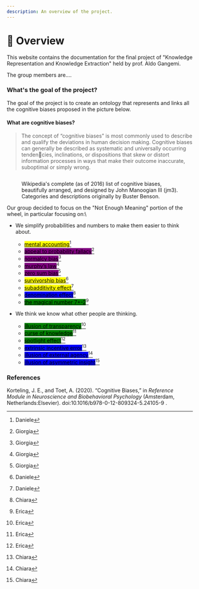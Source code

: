 ```yaml
---
description: An overview of the project.
---
```


# 🤣 Overview

This website contains the documentation for the final project of  "Knowledge Representation and Knowledge Extraction" held by prof. Aldo Gangemi.&#x20;

The group members are....



### What's the goal of the project?

The goal of the project is to create an ontology that represents and links all the cognitive biases proposed in the picture below.&#x20;

#### What are cognitive biases?

> The concept of “cognitive biases” is most commonly used to describe and qualify the deviations in human decision making. Cognitive biases can generally be described as systematic and universally occurring tendencies, inclinations, or dispositions that skew or distort information processes in ways that make their outcome inaccurate, suboptimal or simply wrong.



<figure><img src="https://upload.wikimedia.org/wikipedia/commons/6/65/Cognitive_bias_codex_en.svg" alt=""><figcaption><p>Wikipedia's complete (as of 2016) list of cognitive biases, beautifully arranged, and designed by John Manoogian III (jm3). Categories and descriptions originally by Buster Benson.</p></figcaption></figure>

Our group decided to focus on the "Not Enough Meaning" portion of the wheel, in particular focusing on:\


* We simplify probabilities and numbers to make them easier to think about.
  * [<mark style="background-color:yellow;">mental accounting</mark>](#user-content-fn-1)[^1]
  * [<mark style="background-color:purple;">appeal to probability fallacy</mark>](#user-content-fn-2)[^2]
  * [<mark style="background-color:purple;">normalcy bias</mark>](#user-content-fn-3)[^3]
  * [<mark style="background-color:purple;">murphy’s law</mark>](#user-content-fn-4)[^4]
  * [<mark style="background-color:purple;">zero sum bias</mark>](#user-content-fn-5)[^5]
  * [<mark style="background-color:yellow;">survivorship bias</mark>](#user-content-fn-6)[^6]
  * [<mark style="background-color:yellow;">subadditivity effect</mark>](#user-content-fn-7)[^7]
  * [<mark style="background-color:blue;">denomination effect</mark>](#user-content-fn-8)[^8]
  *   [<mark style="background-color:green;">the magical number 7+-2</mark>](#user-content-fn-9)[^9]


*   We think we know what other people are thinking.&#x20;

    * [<mark style="background-color:green;">illusion of transparency</mark>](#user-content-fn-10)[^10]
    * [<mark style="background-color:green;">curse of knowledge</mark>](#user-content-fn-11)[^11]
    * [<mark style="background-color:green;">spotlight effect</mark>](#user-content-fn-12)[^12]
    * [<mark style="background-color:blue;">extrinsic incentive error</mark>](#user-content-fn-13)[^13]
    * [<mark style="background-color:blue;">illusion of external agency</mark>](#user-content-fn-14)[^14]
    * [<mark style="background-color:blue;">illusion of asymmetric insight</mark>](#user-content-fn-15)[^15]



### References

Korteling, J. E., and Toet, A. (2020). “Cognitive Biases,” in _Reference Module in Neuroscience and Biobehavioral Psychology_ (Amsterdam, Netherlands:Elsevier). doi:10.1016/b978-0-12-809324-5.24105-9 .

[^1]: Daniele

[^2]: Giorgia

[^3]: Giorgia

[^4]: Giorgia

[^5]: Giorgia

[^6]: Daniele

[^7]: Daniele

[^8]: Chiara

[^9]: Erica

[^10]: Erica

[^11]: Erica

[^12]: Erica

[^13]: Chiara

[^14]: Chiara

[^15]: Chiara
